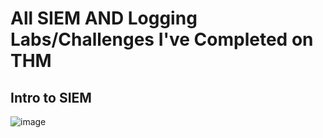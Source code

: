 # All SIEM AND Logging Labs/Challenges I've Completed on THM

## Intro to SIEM

![image](https://github.com/alubin03/THM-SIEM/assets/141780397/debf7991-4526-4ef5-b60a-d1896545f269)

